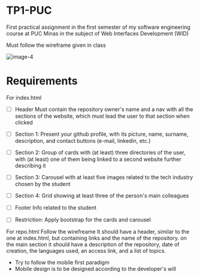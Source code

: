 # TP1-PUC
First practical assignment in the first semester of my software engineering  course at PUC Minas in the subject of Web Interfaces Development (WID)

Must follow the wireframe given in class

![image-4](https://github.com/gnvr29/TP1-PUC/assets/62761033/f4ab6eeb-e187-4d84-8881-d61fc983b505)

# Requirements

For index.html

- [ ] Header
  Must contain the repository owner's name and a nav with all the sections of the website, which must lead the user to that section when clicked
- [ ] Section 1:
  Present your github profile, with its picture, name, surname, description, and contact buttons (e-mail, linkedin, etc.)
- [ ] Section 2:
  Group of cards with (at least) three directories of the user, with (at least) one of them being linked to a second website further describing it
- [ ] Section 3:
  Carousel with at least five images related to the tech industry chosen by the student
- [ ] Section 4:
  Grid showing at least three of the person's main colleagues
- [ ] Footer
  Info related to the student

- [ ] Restriction: Apply bootstrap for the cards and carousel

For repo.html
Follow the wirefreame
It should have a header, similar to the one at index.html, but containing links and the name of the repository.
on the main section it should have a description of the repository, date of creation, the languages used, an access link, and a list of topics.

- Try to follow the mobile first paradigm
- Mobile design is to be designed according to the developer's will

